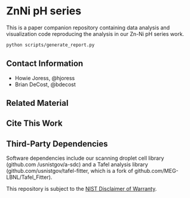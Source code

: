 # ZnNi pH series

This is a paper companion repository containing data analysis and visualization code reproducing the analysis in our Zn-Ni pH series work.

```sh
python scripts/generate_report.py
```

## Contact Information
- Howie Joress, @hjoress
- Brian DeCost, @bdecost


## Related Material


## Cite This Work

<!-- Please provide a DOI, URL, and suggested citation. -->


## Third-Party Dependencies

Software dependencies include our scanning droplet cell library (github.com /usnistgov/a-sdc) and a Tafel analysis library (github.com/usnistgov/tafel-fitter, which is a fork of github.com/MEG-LBNL/Tafel_Fitter).

This repository is subject to the [NIST Disclaimer of Warranty](LICENSE.md).
